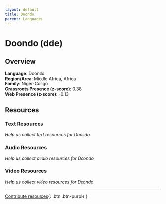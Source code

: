 ```yaml
---
layout: default
title: Doondo
parent: Languages
---
```


# Doondo (dde)

## Overview

**Language**: Doondo  
**Region/Area**: Middle Africa, Africa  
**Family**: Niger-Congo  
**Grassroots Presence (z-score)**: 0.38  
**Web Presence (z-score)**: -0.13  

## Resources

### Text Resources
*Help us collect text resources for Doondo*

### Audio Resources
*Help us collect audio resources for Doondo*

### Video Resources
*Help us collect video resources for Doondo*

---

[Contribute resources](https://forms.office.com/e/1SfLJx3u1r){: .btn .btn-purple }
